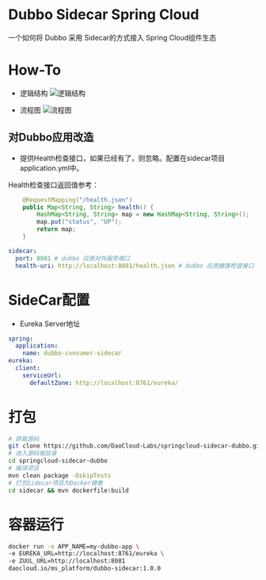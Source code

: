 # Dubbo Sidecar Spring Cloud

一个如何将 Dubbo 采用 Sidecar的方式接入  Spring Cloud组件生态

# How-To

- 逻辑结构
![逻辑结构](https://i.loli.net/2019/07/05/5d1eabf187b5a29504.png)

- 流程图
![流程图](https://i.loli.net/2019/07/05/5d1eac2797a1511832.png)


## 对Dubbo应用改造

- 提供Health检查接口，如果已经有了，则忽略。配置在sidecar项目application.yml中。

Health检查接口返回值参考：
```java
    @RequestMapping("/health.json")
    public Map<String, String> health() {
        HashMap<String, String> map = new HashMap<String, String>();
        map.put("status", "UP");
        return map;
    }
```

```yml
sidecar:
  port: 8081 # dubbo 应用对外服务端口
  health-uri: http://localhost:8081/health.json # dubbo 应用健康检查接口
```

# SideCar配置

- Eureka Server地址

```yml
spring:
  application:
    name: dubbo-consumer-sidecar
eureka:
  client:
    serviceUrl:
      defaultZone: http://localhost:8761/eureka/
```
# 打包

```bash
# 获取源码
git clone https://github.com/DaoCloud-Labs/springcloud-sidecar-dubbo.git
# 进入源码根目录
cd springcloud-sidecar-dubbo
# 编译项目
mvn clean package -DskipTests
# 打包Sidecar项目为Docker镜像
cd sidecar && mvn dockerfile:build
```

# 容器运行

```bash
docker run -e APP_NAME=my-dubbo-app \
-e EUREKA_URL=http://localhost:8761/eureka \
-e ZUUL_URL=http://localhost:8081
daocloud.io/ms_platform/dubbo-sidecar:1.0.0
```

